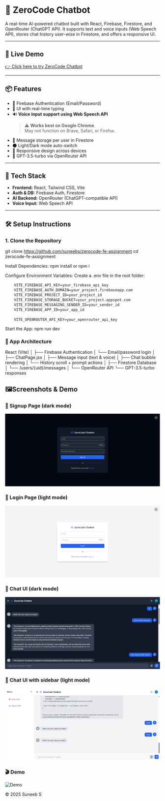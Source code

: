 # 🧠 ZeroCode Chatbot

A real-time AI-powered chatbot built with React, Firebase, Firestore, and OpenRouter (ChatGPT API). It supports text and voice inputs (Web Speech API), stores chat history user-wise in Firestore, and offers a responsive UI.

---

## 🚀 Live Demo

[👉 Click here to try ZeroCode Chatbot](https://zerocode-chatbot.netlify.app)

---

## 📦 Features

- 🔐 Firebase Authentication (Email/Password)
- 💬 UI with real-time typing
- 🔊 **Voice input support using Web Speech API**  
  > ⚠️ **Works best on Google Chrome**.  
  > May not function on Brave, Safari, or Firefox.
- 📜 Message storage per user in Firestore
- 🌑 Light/Dark mode auto-switch
- 📱 Responsive design across devices
- 🤖 GPT-3.5-turbo via OpenRouter API

---

## 🧱 Tech Stack

- **Frontend:** React, Tailwind CSS, Vite
- **Auth & DB:** Firebase Auth, Firestore
- **AI Backend:** OpenRouter (ChatGPT-compatible API)
- **Voice Input:** Web Speech API

---

## 🛠️ Setup Instructions

### 1. Clone the Repository

git clone https://github.com/suneebs/zerocode-fe-assignment
cd zerocode-fe-assignment

Install Dependencies: npm install or npm i

Configure Environment Variables: 
    Create a .env file in the root folder:

    
        VITE_FIREBASE_API_KEY=your_firebase_api_key
        VITE_FIREBASE_AUTH_DOMAIN=your_project.firebaseapp.com
        VITE_FIREBASE_PROJECT_ID=your_project_id
        VITE_FIREBASE_STORAGE_BUCKET=your_project.appspot.com
        VITE_FIREBASE_MESSAGING_SENDER_ID=your_sender_id
        VITE_FIREBASE_APP_ID=your_app_id

        VITE_OPENROUTER_API_KEY=your_openrouter_api_key

Start the App: npm run dev


### 🧠 App Architecture

React (Vite)
│
├── Firebase Authentication
│    └── Email/password login
│
├── ChatPage.jsx
│    ├── Message input (text & voice)
│    ├── Chat bubble rendering
│    └── History scroll + prompt actions
│
├── Firestore Database
│    └── /users/{uid}/messages
│
└── OpenRouter API
     └── GPT-3.5-turbo responses

## 🖼️Screenshots & Demo
### 🔐 Signup Page (dark mode)
![Sign Up](docs/signup.png)
### 🔐 Login Page (light mode)
![Log in](docs/login.png)
### 💬 Chat UI (dark mode)
![Chat page ](docs/chat1.png)
### 💬 Chat UI with sidebar (light mode)
![Chat page with sidebar](docs/chat2.png)

### 🎬 Demo  
![Demo](docs/chatbot.gif)


©️ 2025 Suneeb S